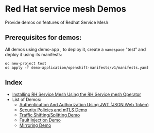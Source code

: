 # Red Hat service mesh Demos
Provide demos on features of  Redhat Service Mesh

## Prerequisites for demos:

All demos using demo-app , to deploy it, create a `namespace` "test" and deploy it using its manifests:
```shell
oc new-project test 
oc apply -f demo-application/openshift-manifests/v1/manifests.yaml

```

## Index
- [Installing RH Service Mesh Using the RH Service mesh Operator](./servicemesh-operator)
- List of Demos:
  - [Authentication And Authorization Using JWT (JSON Web Token)](./jwt-demo)
  - [Security Policies and mTLS Demo](./security-demo-and-mtls)
  - [Traffic Shifting/Splitting Demo](./traffic-management-demo/shifting-demo)
  - [Fault Injection Demo](./application-testing-resiliency-demo/fault-injection-demo)
  - [Mirroring Demo](./application-testing-resiliency-demo/mirroring-demo)

